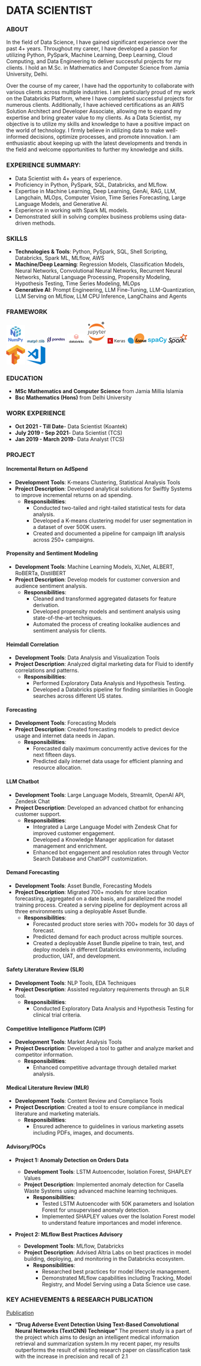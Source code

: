 # DATA SCIENTIST


### ABOUT 
In the field of Data Science, I have gained significant experience over the past 4+  years. Throughout my career, I have developed a passion for utilizing Python, PySpark, Machine Learning, Deep Learning, Cloud Computing, and Data Engineering to deliver successful projects for my clients. I hold an M.Sc. in Mathematics and Computer Science from Jamia University, Delhi.

Over the course of my career, I have had the opportunity to collaborate with various clients across multiple industries. I am particularly proud of my work on the Databricks Platform, where I have completed successful projects for numerous clients. Additionally, I have achieved certifications as an AWS Solution Architect and Developer Associate, allowing me to expand my expertise and bring greater value to my clients.
As a Data Scientist, my objective is to utilize my skills and knowledge to have a positive impact on the world of technology. I firmly believe in utilizing data to make well-informed decisions, optimize processes, and promote innovation. I am enthusiastic about keeping up with the latest developments and trends in the field and welcome opportunities to further my knowledge and skills.




### EXPERIENCE SUMMARY:
- Data Scientist with 4+ years of experience.
- Proficiency in Python, PySpark, SQL, Databricks, and MLflow.
- Expertise in Machine Learning, Deep Learning, GenAi, RAG, LLM, Langchain, MLOps, Computer Vision, Time Series Forecasting, Large Language Models, and Generative AI.
- Experience in working with Spark ML models.
- Demonstrated skill in solving complex business problems using data-driven methods.


### SKILLS
- **Technologies & Tools**: Python, PySpark, SQL, Shell Scripting, Databricks, Spark ML, MLflow, AWS
- **Machine/Deep Learning**: Regression Models, Classification Models, Neural Networks, Convolutional Neural Networks, Recurrent Neural Networks, Natural Language Processing, Propensity 
Modeling, Hypothesis Testing, Time Series Modeling, MLOps
- **Generative AI**: Prompt Engineering, LLM Fine-Tuning, LLM-Quantization, LLM Serving on MLflow, LLM CPU Inference, LangChains and Agents

### FRAMEWORK
<img src="assets/img/framework/numpy.png" alt="Numpy Logo" width="50"/>  <img src="assets/img/framework/matplotlib.png" alt="matplotlib Logo" width="50"/>  <img src="assets/img/framework/pandas.png" alt="Pandas Logo" width="50"/>  <img src="assets/img/framework/databricks.png" alt="Databricks Logo" width="50"/>  <img src="assets/img/framework/jupyter_notebook.png" alt="jupyter_notebook Logo" width="50"/>  <img src="assets/img/framework/keras.png" alt="Keras Logo" width="50"/> <img src="assets/img/framework/scikit_learn.png" alt="scikit_learn Logo" width="50"/> <img src="assets/img/framework/spacy.png" alt="spacy Logo" width="50"/> <img src="assets/img/framework/spark.png" alt="spark Logo" width="50"/> <img src="assets/img/framework/tensorflow.png" alt="tensorflow Logo" width="50"/> <img src="assets/img/framework/visual_studio.png" alt="visual_studio Logo" width="50"/>






### EDUCATION

- **MSc Mathematics and Computer Science** from Jamia Millia Islamia 
- **Bsc Mathematics (Hons)** from Delhi University


### WORK EXPERIENCE
- **Oct 2021 - Till Date**- Data Scientist (Koantek)
- **July 2019 - Sep 2021**- Data Scientist (TCS)
- **Jan 2019 - March 2019**- Data Analyst (TCS)



### PROJECT
#### Incremental Return on AdSpend
- **Development Tools**: K-means Clustering, Statistical Analysis Tools
- **Project Description**: Developed analytical solutions for Swiftly Systems to improve incremental returns on ad spending.
  - **Responsibilities**:
    - Conducted two-tailed and right-tailed statistical tests for data analysis.
    - Developed a K-means clustering model for user segmentation in a dataset of over 500K users.
    - Created and documented a pipeline for campaign lift analysis across 250+ campaigns.

#### Propensity and Sentiment Modeling
- **Development Tools**: Machine Learning Models, XLNet, ALBERT, RoBERTa, DistilBERT
- **Project Description**: Develop models for customer conversion and audience sentiment analysis.
  - **Responsibilities**:
    - Cleaned and transformed aggregated datasets for feature derivation.
    - Developed propensity models and sentiment analysis using state-of-the-art techniques.
    - Automated the process of creating lookalike audiences and sentiment analysis for clients.

#### Heimdall Correlation
- **Development Tools**: Data Analysis and Visualization Tools
- **Project Description**: Analyzed digital marketing data for Fluid to identify correlations and patterns.
  - **Responsibilities**:
    - Performed Exploratory Data Analysis and Hypothesis Testing.
    - Developed a Databricks pipeline for finding similarities in Google searches across different US states.

#### Forecasting
- **Development Tools**: Forecasting Models
- **Project Description**: Created forecasting models to predict device usage and internet data needs in Japan.
  - **Responsibilities**:
    - Forecasted daily maximum concurrently active devices for the next fifteen days.
    - Predicted daily internet data usage for efficient planning and resource allocation.

#### LLM Chatbot
- **Development Tools**: Large Language Models, Streamlit, OpenAI API, Zendesk Chat
- **Project Description**: Developed an advanced chatbot for enhancing customer support.
  - **Responsibilities**:
    - Integrated a Large Language Model with Zendesk Chat for improved customer engagement.
    - Developed a Knowledge Manager application for dataset management and enrichment.
    - Enhanced bot engagement and resolution rates through Vector Search Database and ChatGPT customization.

#### Demand Forecasting
- **Development Tools**: Asset Bundle, Forecasting Models
- **Project Description**: Migrated 700+ models for store location forecasting, aggregated on a date basis, and parallelized the model training process. Created a serving pipeline for deployment across all three environments using a deployable Asset Bundle.
  - **Responsibilities**:
    - Forecasted product store series with 700+ models for 30 days of forecast.
    - Predicted demand for each product across multiple sources.
    - Created a deployable Asset Bundle pipeline to train, test, and deploy models in different Databricks environments, including production, UAT, and development.

#### Safety Literature Review (SLR)
- **Development Tools**: NLP Tools, EDA Techniques
- **Project Description**: Assisted regulatory requirements through an SLR tool.
  - **Responsibilities**:
    - Conducted Exploratory Data Analysis and Hypothesis Testing for clinical trial criteria.

#### Competitive Intelligence Platform (CIP)
- **Development Tools**: Market Analysis Tools
- **Project Description**: Developed a tool to gather and analyze market and competitor information.
  - **Responsibilities**:
    - Enhanced competitive advantage through detailed market analysis.

#### Medical Literature Review (MLR)
- **Development Tools**: Content Review and Compliance Tools
- **Project Description**: Created a tool to ensure compliance in medical literature and marketing materials.
  - **Responsibilities**:
    - Ensured adherence to guidelines in various marketing assets including PDFs, images, and documents.

#### Advisory/POCs
- **Project 1: Anomaly Detection on Orders Data**
  - **Development Tools**: LSTM Autoencoder, Isolation Forest, SHAPLEY Values
  - **Project Description**: Implemented anomaly detection for Casella Waste Systems using advanced machine learning techniques.
    - **Responsibilities**:
      - Tested LSTM Autoencoder with 50K parameters and Isolation Forest for unsupervised anomaly detection.
      - Implemented SHAPLEY values over the Isolation Forest model to understand feature importances and model inference.

- **Project 2: MLflow Best Practices Advisory**
  - **Development Tools**: MLflow, Databricks
  - **Project Description**: Advised Altria Labs on best practices in model building, deploying, and monitoring in the Databricks ecosystem.
    - **Responsibilities**:
      - Researched best practices for model lifecycle management.
      - Demonstrated MLflow capabilities including Tracking, Model Registry, and Model Serving using a Data Science use case.




### KEY ACHIEVEMENTS & RESEARCH PUBLICATION
[Publication](https://www.mdpi.com/2079-9292/11/20/3336)
- **“Drug Adverse Event Detection Using Text-Based Convolutional Neural Networks (TextCNN) Technique”** The present study is a part of the project which aims to design an intelligent medical information retrieval and summarization system.In my recent paper, my results outperforms the  result of existing research paper on classification task with the increase in precision and recall of 2.1 

